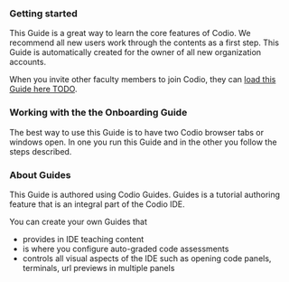 ### Getting started
This Guide is a great way to learn the core features of Codio. We recommend all new users work through the contents as a first step. This Guide is automatically created for the owner of all new organization accounts.

When you invite other faculty members to join Codio, they can [load this Guide here TODO]().

### Working with the the Onboarding Guide
The best way to use this Guide is to have two Codio browser tabs or windows open. In one you run this Guide and in the other you follow the steps described.

### About Guides
This Guide is authored using Codio Guides. Guides is a tutorial authoring feature that is an integral part of the Codio IDE. 

You can create your own Guides that 

- provides in IDE teaching content
- is where you configure auto-graded code assessments
- controls all visual aspects of the IDE such as opening code panels, terminals, url previews in multiple panels


